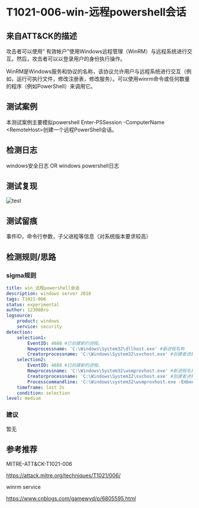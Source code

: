 # T1021-006-win-远程powershell会话

## 来自ATT&CK的描述

攻击者可以使用“ 有效帐户”使用Windows远程管理（WinRM）与远程系统进行交互。然后，攻击者可以以登录用户的身份执行操作。

WinRM是Windows服务和协议的名称，该协议允许用户与远程系统进行交互（例如，运行可执行文件，修改注册表，修改服务）。可以使用winrm命令或任何数量的程序（例如PowerShell）来调用它。

## 测试案例

本测试案例主要模拟powershell Enter-PSSession -ComputerName \<RemoteHost\>创建一个远程PowerShell会话。

## 检测日志

windows安全日志 OR windows powershell日志

## 测试复现

![test](https://s2.ax1x.com/2019/12/09/Q0npmd.png)

## 测试留痕

事件ID，命令行参数，子父进程等信息（对系统版本要求较高）

## 检测规则/思路

### sigma规则

```yml
title: win_远程powershell会话
description: windows server 2016
tags: T1021-006
status: experimental
author: 12306Bro
logsource:
    product: windows
    service: security
detection:
    selection1:
        EventID: 4688 #已创建新的进程。
        Newprocessname: 'C:\Windows\System32\dllhost.exe' #新进程名称
        Creatorprocessname: 'C:\Windows\System32\svchost.exe' #创建者进程名称
    selection2:
        EventID: 4688 #已创建新的进程。
        Newprocessname: 'C:\Windows\System32\wsmprovhost.exe' #新进程名称
        Creatorprocessname: 'C:\Windows\System32\svchost.exe' #创建者进程名称
        Processcommandline: 'C:\Windows\system32\wsmprovhost.exe -Embedding' #进程命令行参数
    timeframe: last 2s
    condition: selection
level: medium
```

### 建议

暂无

## 参考推荐

MITRE-ATT&CK-T1021-006

<https://attack.mitre.org/techniques/T1021/006/>

winrm service

<https://www.cnblogs.com/gamewyd/p/6805595.html>
